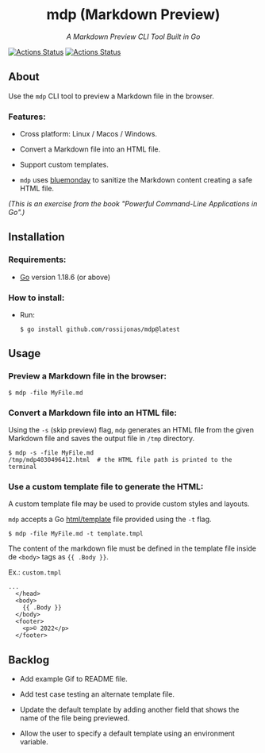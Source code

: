 <h1 align="center">mdp (Markdown Preview)</h1>

*<p align="center">A Markdown Preview CLI Tool Built in Go</p>*

[![Actions Status](https://github.com/rossijonas/mdp/workflows/Test/badge.svg)](https://github.com/rossijonas/mdp/actions)
[![Actions Status](https://github.com/rossijonas/mdp/workflows/Build/badge.svg)](https://github.com/rossijonas/mdp/actions)

## About

Use the `mdp` CLI tool to preview a Markdown file in the browser.

### Features:

- Cross platform:  Linux / Macos / Windows.

- Convert a Markdown file into an HTML file.

- Support custom templates.

- `mdp` uses [bluemonday](https://github.com/microcosm-cc/bluemonday) to sanitize the Markdown content creating a safe HTML file.

_(This is an exercise from the book "Powerful Command-Line Applications in Go".)_

## Installation

### Requirements:

- [Go](https://go.dev/) version 1.18.6 (or above)

### How to install:

- Run: 

  ```
  $ go install github.com/rossijonas/mdp@latest
  ```

## Usage

### Preview a Markdown file in the browser:

```
$ mdp -file MyFile.md
```

### Convert a Markdown file into an HTML file:

Using the `-s` (skip preview) flag, `mdp` generates an HTML file from the given Markdown file and saves the output file in `/tmp` directory.

```
$ mdp -s -file MyFile.md
/tmp/mdp4030496412.html  # the HTML file path is printed to the terminal
```

### Use a custom template file to generate the HTML:

A custom template file may be used to provide custom styles and layouts. 

`mdp` accepts a Go [html/template](https://pkg.go.dev/html/template) file provided using the `-t` flag.

```
$ mdp -file MyFile.md -t template.tmpl
```
The content of the markdown file must be defined in the template file inside de `<body>` tags as `{{ .Body }}`.

  Ex.: `custom.tmpl`

  ```
  ...
    </head>
    <body>
      {{ .Body }}
    </body>
    <footer>
      <p>© 2022</p>
    </footer>
  ```

## Backlog

- Add example Gif to README file.

- Add test case testing an alternate template file.

- Update the default template by adding another field that shows the name of the file being previewed.

- Allow the user to specify a default template using an environment variable.


